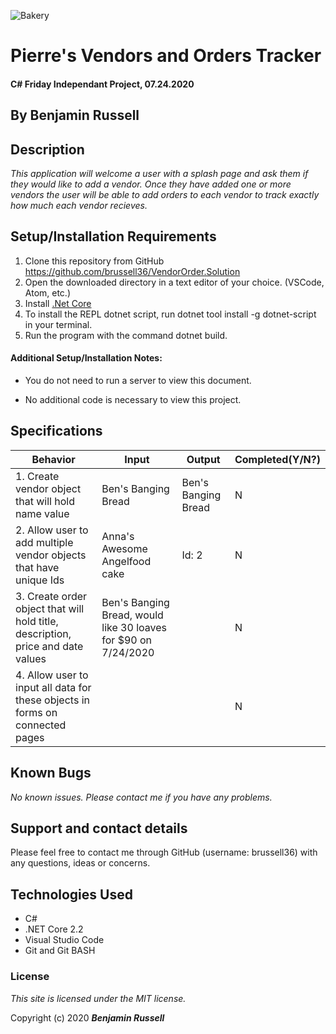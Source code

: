 ![Bakery](https://www.bakemag.com/ext/resources/images/2019/9/WolfermansBakery_Assortment.jpg?1569513925)
# Pierre's Vendors and Orders Tracker

#### C# Friday Independant Project, 07.24.2020

## By Benjamin Russell

## Description

_This application will welcome a user with a splash page and ask them if they would like to add a vendor. Once they have added one or more vendors the user will be able to add orders to each vendor to track exactly how much each vendor recieves._

## Setup/Installation Requirements

1. Clone this repository from GitHub https://github.com/brussell36/VendorOrder.Solution
2. Open the downloaded directory in a text editor of your choice. (VSCode, Atom, etc.)
3. Install [.Net Core](https://dotnet.microsoft.com/download/dotnet-core/2.2) 
4. To install the REPL dotnet script, run dotnet tool install -g dotnet-script in your terminal.
5. Run the program with the command dotnet build.

#### Additional Setup/Installation Notes:

* You do not need to run a server to view this document.

* No additional code is necessary to view this project.   

## Specifications

| Behavior | Input | Output |  Completed(Y/N?)  |
| -------- | ----- | ------ | -------- |
| 1. Create vendor object that will hold name value | Ben's Banging Bread | Ben's Banging Bread | N |
| 2. Allow user to add multiple vendor objects that have unique Ids | Anna's Awesome Angelfood cake | Id: 2 | N |
| 3. Create order object that will hold title, description, price and date values | Ben's Banging Bread, would like 30 loaves for $90 on 7/24/2020 |  | N |
| 4. Allow user to input all data for these objects in forms on connected pages |  |  | N |


## Known Bugs

_No known issues. Please contact me if you have any problems._


## Support and contact details

Please feel free to contact me through GitHub (username: brussell36) with any questions, ideas or concerns.  

## Technologies Used

* C#
* .NET Core 2.2
* Visual Studio Code 
* Git and Git BASH 


### License

*This site is licensed under the MIT license.*

Copyright (c) 2020 **_Benjamin Russell_**